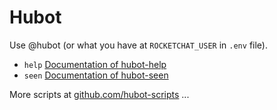 # Hubot

Use @hubot (or what you have at `ROCKETCHAT_USER` in `.env` file).

 - `help` [Documentation of hubot-help](https://github.com/hubotio/hubot-help)
 - `seen` [Documentation of hubot-seen](https://github.com/hubot-scripts/hubot-seen)

More scripts at [github.com/hubot-scripts](https://github.com/hubot-scripts)
...